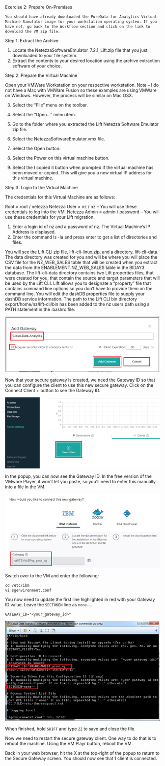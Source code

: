 Exercise 2: Prepare On-Premises

 	You should have already downloaded the PureData for Analytics Virtual Machine Simulator image for your workstation operating system. If you have not, go back to the Workflow section and click on the link to download the VM zip file.

Step 1: Extract the Archive

 

1.	Locate the NetezzaSoftwareEmulator_7.2.1_Lift.zip file that you just downloaded to your file system.
2.	Extract the contents to your desired location using the archive extraction software of your choice.

Step 2: Prepare the Virtual Machine

Open your VMWare Workstation on your respective workstation. Note – I do not have a Mac with VMWare Fusion so these examples are using VMWare on Windows. However, the process will be similar on Mac OSX.

 

3.	Select the “File” menu on the toolbar.
4.	Select the “Open…” menu item.

 

5.	Go to the folder where you extracted the Lift Netezza Software Emulator zip file.
6.	Select the NetezzaSoftwareEmulator.vmx file.
7.	Select the Open button.

 

8.	Select the Power on this virtual machine button.
 

9.	Select the I copied it button when prompted if the virtual machine has been moved or copied. This will give you a new virtual IP address for this virtual machine.

Step 3: Login to the Virtual Machine

The credentials for this Virtual Machine are as follows:

Root = root / netezza
Netezza User = nz / nz – You will use these credentials to log into the VM.
Netezza Admin = admin / password – You will use these credentials for your Lift migration.

 

1.	Enter a login id of nz and a password of nz. The Virtual Machine’s IP Address is displayed.
2.	Enter the command ls -la and press enter to get a list of directories and files.

You will see the Lift CLI zip file, lift-cli-linux.zip, and a directory, lift-cli-data. The data directory was created for you and will be where you will place the CSV file for the NZ_WEB_SALES table that will be created when you extract the data from the ENABLEMENT.NZ_WEB_SALES table in the BIDAY3 database. The lift-cli-data directory contains two Lift properties files, that were created for you, that contain the source and target parameters that will be used by the Lift CLI. Lift allows you to designate a “property” file that contains command line options so you don’t have to provide them on the command line. You will edit the dashDB properties file to supply your dashDB service information. The path to the Lift CLI bin directory export/home/nz/lift-cli/bin has been added to the nz users path using a PATH statement in the .bashrc file.

![](/media/dataconnect/dc5a.png)

Now that your secure gateway is created, we need the Gateway ID so that you can configure the client to use this new secure gateway.  Click on the Connect Client + button to see the Gateway ID.

![](/media/dataconnect/dc6.png)

In the popup, you can now see the Gateway ID.  In the free version of the VMware Player, it won't let you paste, so you'll need to enter this manually into a file in the VM.

![](/media/dataconnect/dc7.png)

Switch over to the VM and enter the following:
```
cd /etc/ibm
vi sgenvironment.conf
```
You now need to update the first line highlighted in red with your Gateway ID value.  Leave the `SECTOKEN` line as `none--`.
```
GATEWAY_ID="<your_gateway_id>"
```

![](/media/dataconnect/dc8.png)

When finished, hold `SHIFT` and type `ZZ` to save and close the file.

Now we need to restart the secure gateway client.  One way to do that is to reboot the machine.  Using the VM Playr button, reboot the VM.

Back in your web browser, hit the X at the top-right of the popup to return to the Secure Gateway screen.  You should now see that 1 client is connected.

